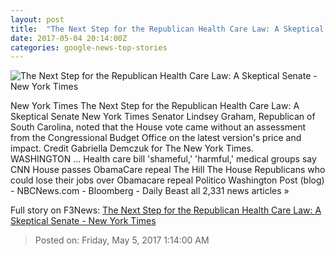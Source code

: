 ```yaml
---
layout: post
title:  "The Next Step for the Republican Health Care Law: A Skeptical Senate - New York Times"
date: 2017-05-04 20:14:00Z
categories: google-news-top-stories
---
```


![The Next Step for the Republican Health Care Law: A Skeptical Senate - New York Times](https://static01.nyt.com/images/2017/05/05/us/05senate/05senate-facebookJumbo.jpg)

New York Times The Next Step for the Republican Health Care Law: A Skeptical Senate New York Times Senator Lindsey Graham, Republican of South Carolina, noted that the House vote came without an assessment from the Congressional Budget Office on the latest version's price and impact. Credit Gabriella Demczuk for The New York Times. WASHINGTON ... Health care bill 'shameful,' 'harmful,' medical groups say CNN House passes ObamaCare repeal The Hill The House Republicans who could lose their jobs over Obamacare repeal Politico Washington Post (blog) - NBCNews.com - Bloomberg - Daily Beast all 2,331 news articles »


Full story on F3News: [The Next Step for the Republican Health Care Law: A Skeptical Senate - New York Times](http://www.f3nws.com/n/kMeJKG)

> Posted on: Friday, May 5, 2017 1:14:00 AM
